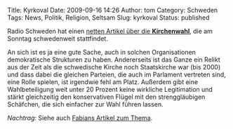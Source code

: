 Title: Kyrkoval
Date: 2009-09-16 14:26
Author: tom
Category: Schweden
Tags: News, Politik, Religion, Seltsam
Slug: kyrkoval
Status: published

Radio Schweden hat einen [netten Artikel über die
**Kirchenwahl**](http://www.sr.se/cgi-bin/international/nyhetssidor/artikel.asp?nyheter=1&programid=2108&Artikel=3101017),
die am Sonntag schwedenweit stattfindet.

An sich ist es ja eine gute Sache, auch in solchen Organisationen
demokratische Strukturen zu haben. Andererseits ist das Ganze ein Relikt
aus der Zeit als die schwedische Kirche noch Staatskirche war (bis 2000)
und dass dabei die gleichen Parteien, die auch im Parlament vertreten
sind, eine Rolle spielen, ist irgendwie fehl am Platz. Außerdem gibt
eine Wahlbeteiligung weit unter 20 Prozent keine wirkliche Legitimation
und stärkt gleichzeitig den konservativen Flügel mit den strenggläubigen
Schäfchen, die sich einfacher zur Wahl führen lassen.

*Nachtrag:* Siehe auch [Fabians Artikel zum
Thema](http://delengkal.de/2009/09/kreuze-machen-in-doppelter-hinsicht/).

